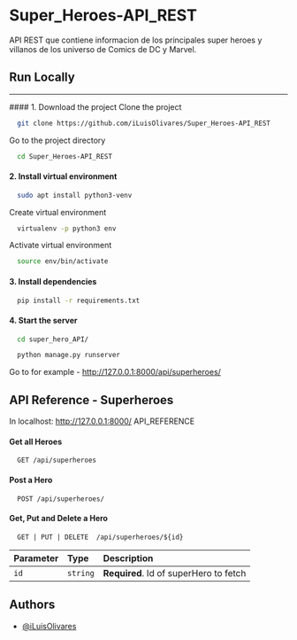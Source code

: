 # Super_Heroes-API_REST

API REST que contiene informacion de los principales super heroes y villanos de los universo de Comics de DC y Marvel.

## Run Locally

<hr>
#### 1. Download the project
Clone the project

```bash
  git clone https://github.com/iLuisOlivares/Super_Heroes-API_REST
```

Go to the project directory

```bash
  cd Super_Heroes-API_REST
```

#### 2. Install virtual environment

```bash
  sudo apt install python3-venv
```

Create virtual environment

```bash
  virtualenv -p python3 env
```

Activate virtual environment

```bash
  source env/bin/activate
```

#### 3. Install dependencies

```bash
  pip install -r requirements.txt
```

#### 4. Start the server

```bash
  cd super_hero_API/
```

```bash
  python manage.py runserver
```

Go to for example - http://127.0.0.1:8000/api/superheroes/

## API Reference - Superheroes

In localhost: http://127.0.0.1:8000/ API_REFERENCE

#### Get all Heroes

```http
  GET /api/superheroes
```

#### Post a Hero

```http
  POST /api/superheroes/
```

#### Get, Put and Delete a Hero

```http
  GET | PUT | DELETE  /api/superheroes/${id}
```

| Parameter | Type     | Description                            |
| :-------- | :------- | :------------------------------------- |
| `id`      | `string` | **Required**. Id of superHero to fetch |

## Authors

- [@iLuisOlivares](https://www.github.com/iluisolivares)
